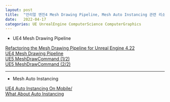 ```yaml
---
layout: post
title:  "언리얼 엔진4 Mesh Drawing Pipeline, Mesh Auto Instancing 관련 리소스"
date:   2022-04-17
categories: UE UnrealEngine ComputerScience ComputerGraphics
---
```


- UE4 Mesh Drawing Pipeline     
                 
[Refactoring the Mesh Drawing Pipeline for Unreal Engine 4.22](https://youtu.be/qx1c190aGhs)              
[UE4 Mesh Drawing Pipeline](https://docs.unrealengine.com/4.27/en-US/ProgrammingAndScripting/Rendering/MeshDrawingPipeline/)          
[UE5 MeshDrawCommand (1/2)](https://scahp.tistory.com/74?category=848072)               
[UE5 MeshDrawCommand (2/2)](https://scahp.tistory.com/75?category=848)             
                
---------------------------    

- Mesh Auto Instancing      
        
[UE4 Auto Instancing On Mobile/](https://docs.unrealengine.com/4.27/en-US/SharingAndReleasing/Mobile/Rendering/HowTo/AutoInstancingOnMobile/)             
[What About Auto Instancing](https://forums.unrealengine.com/t/what-about-auto-instancing/131775/6)           
           